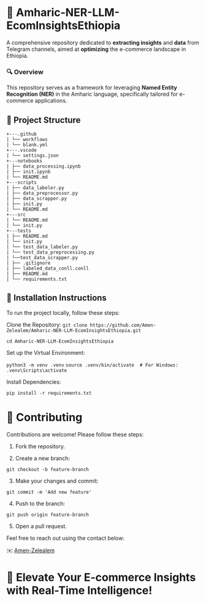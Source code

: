 # 🛒 **Amharic-NER-LLM-EcomInsightsEthiopia**
A comprehensive repository dedicated to **extracting insights** and **data** from Telegram channels, aimed at **optimizing** the e-commerce landscape in Ethiopia.

### 🔍 **Overview**
This repository serves as a framework for leveraging **Named Entity Recognition (NER)** in the Amharic language, specifically tailored for e-commerce applications.

## 📂 **Project Structure**

```
+---.github
| └── workflows
| └── blank.yml
+---.vscode
| └── settings.json
+---notebooks
| ├── data_processing.ipynb
| ├── init.ipynb
| └── README.md
+---scripts
| ├── data_labeler.py
| ├── data_preprocessor.py
| ├── data_scrapper.py
| ├── init.py
| └── README.md
+---src
| └── README.md
| └── init.py
+---tests
| ├── README.md
| └── init.py
| └── test_data_labeler.py
| └── test_data_preprocessing.py
| └──test_data_scrapper.py
| ├── .gitignore
| ├── labeled_data_conll.conll
| ├── README.md
| └── requirements.txt
```

## 🚀 Installation Instructions
To run the project locally, follow these steps:

Clone the Repository:
`git clone https://github.com/Amen-Zelealem/Amharic-NER-LLM-EcomInsightsEthiopia.git`


`cd Amharic-NER-LLM-EcomInsightsEthiopia`

Set up the Virtual Environment:

`python3 -m venv .venv`
`source .venv/bin/activate  # For Windows: .venv\Scripts\activate`

Install Dependencies:

`pip install -r requirements.txt`


# 🤝 Contributing

Contributions are welcome! Please follow these steps:

1. Fork the repository.
   
2. Create a new branch: 
   
```git checkout -b feature-branch```  

3. Make your changes and commit: 

```git commit -m 'Add new feature'```
  
4. Push to the branch:
 
```git push origin feature-branch```

5. Open a pull request.

Feel free to reach out using the contact below:

✉️ [Amen-Zelealem](mailto:amenzelealem@gmail.com)

# **🌟 Elevate Your E-commerce Insights with Real-Time Intelligence!**

